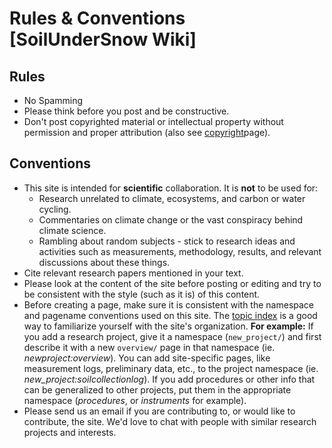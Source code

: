 # Rules & Conventions [SoilUnderSnow Wiki]

## Rules

- No Spamming
- Please think before you post and be constructive.
- Don't post copyrighted material or intellectual property without permission and proper attribution (also see [copyright](wiki_copyright.md)page).

## Conventions

- This site is intended for **scientific** collaboration. It is **not** to be used for:
  - Research unrelated to climate, ecosystems, and carbon or water cycling.
  - Commentaries on climate change or the vast conspiracy behind climate science.
  - Rambling about random subjects - stick to research ideas and activities such as measurements, methodology, results, and relevant discussions about these things.
- Cite relevant research papers mentioned in your text.
- Please look at the content of the site before posting or editing and try to be consistent with the style (such as it is) of this content.
- Before creating a page, make sure it is consistent with the namespace and pagename conventions used on this site. The [topic index](/topicindex.md) is a good way to familiarize yourself with the site's organization. **For example:** If you add a research project, give it a namespace (`new_project/`) and first describe it with a new `overview/` page in that namespace (ie. *newproject:overview*). You can add site-specific pages, like measurement logs, preliminary data, etc., to the  project namespace (ie. *new_project:soilcollectionlog*). If you add procedures or other info that can be generalized to other projects, put them in the appropriate namespace (*procedures*, or *instruments* for example).
- Please send us an email if you are contributing to, or would like to contribute, the site. We'd love to chat with people with similar research projects and interests.
